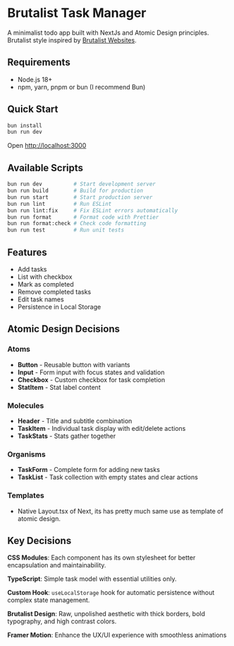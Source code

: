 # Brutalist Task Manager

A minimalist todo app built with NextJs and Atomic Design principles.
Brutalist style inspired by [Brutalist Websites](https://brutalistwebsites.com/).

## Requirements

- Node.js 18+
- npm, yarn, pnpm or bun (I recommend Bun)

## Quick Start

```bash
bun install
bun run dev
```

Open [http://localhost:3000](http://localhost:3000)

## Available Scripts

```bash
bun run dev          # Start development server
bun run build        # Build for production
bun run start        # Start production server
bun run lint         # Run ESLint
bun run lint:fix     # Fix ESLint errors automatically
bun run format       # Format code with Prettier
bun run format:check # Check code formatting
bun run test         # Run unit tests
```

## Features

- Add tasks
- List with checkbox
- Mark as completed
- Remove completed tasks
- Edit task names
- Persistence in Local Storage

## Atomic Design Decisions

### Atoms

- **Button** - Reusable button with variants
- **Input** - Form input with focus states and validation
- **Checkbox** - Custom checkbox for task completion
- **StatItem** - Stat label content

### Molecules

- **Header** - Title and subtitle combination
- **TaskItem** - Individual task display with edit/delete actions
- **TaskStats** - Stats gather together

### Organisms

- **TaskForm** - Complete form for adding new tasks
- **TaskList** - Task collection with empty states and clear actions

### Templates

- Native Layout.tsx of Next, its has pretty much same use as template of atomic design.

## Key Decisions

**CSS Modules**: Each component has its own stylesheet for better encapsulation and maintainability.

**TypeScript**: Simple task model with essential utilities only.

**Custom Hook**: `useLocalStorage` hook for automatic persistence without complex state management.

**Brutalist Design**: Raw, unpolished aesthetic with thick borders, bold typography, and high contrast colors.

**Framer Motion**: Enhance the UX/UI experience with smoothless animations